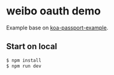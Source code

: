 # weibo oauth demo

Example base on [koa-passport-example](https://github.com/rkusa/koa-passport-example).

## Start on local

```bash
$ npm install
$ npm run dev
```
